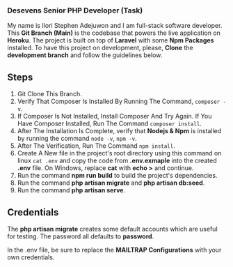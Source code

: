 ### Desevens Senior PHP Developer (Task)

My name is Ilori Stephen Adejuwon and I am full-stack software developer. This **Git Branch (Main)** is the codebase that powers the live application on **Heroku**. The project is built on top of **Laravel** with some **Npm Packages** installed. To have this project on development, please, **Clone** the **development branch** and follow the guidelines below.

## Steps
1. Git Clone This Branch.
2. Verify That Composer Is Installed By Running The Command, `composer -v`.
3. If Composer Is Not Installed, Install Composer And Try Again. If You Have Composer Installed, Run The Command `composer install`.
4. After The Installation Is Complete, verify that **Nodejs & Npm** is installed by running the command `node -v`, `npm -v`.
5. After The Verification, Run The Command `npm install`.
6. Create A New file in the project's root directory using this command on linux `cat .env` and copy the code from **.env.exmaple** into the created **.env** file. On Windows, replace **cat** with **echo >** and continue.
7. Run the command **npm run build** to build the project's dependencies.
8. Run the command **php artisan migrate** and **php artisan db:seed**.
9. Run the command **php artisan serve**.

## Credentials
The **php artisan migrate** creates some default accounts which are useful for testing. The password all defaults to **password**.

In the .env file, be sure to replace the **MAILTRAP Configurations** with your own credentials.
